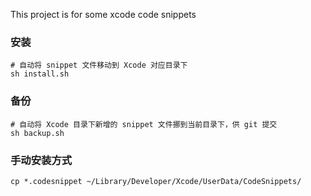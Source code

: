 This project is for some xcode code snippets



### 安装

```shell
# 自动将 snippet 文件移动到 Xcode 对应目录下
sh install.sh
```



### 备份

```shell
# 自动将 Xcode 目录下新增的 snippet 文件挪到当前目录下，供 git 提交
sh backup.sh
```



### 手动安装方式

```shell
cp *.codesnippet ~/Library/Developer/Xcode/UserData/CodeSnippets/
```



